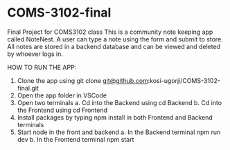 # COMS-3102-final
Final Project for COMS3102 class
This is a community note keeping app called NoteNest. A user can type a note using the form and submit to store. All notes are stored in a backend database and can be viewed and deleted by whoever logs in.

HOW TO RUN THE APP:
1. Clone the app using git clone git@github.com:kosi-ugorji/COMS-3102-final.git
2. Open the app folder in VSCode 
3. Open two terminals
    a. Cd into the Backend using cd Backend
    b. Cd into the Frontend using cd Frontend
4. Install packages by typing npm install in both Frontend and Backend terminals
5. Start node in the front and backend
    a. In the Backend terminal npm run dev
    b. In the Frontend terminal npm start


